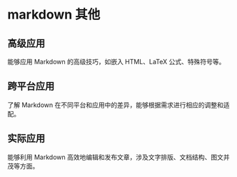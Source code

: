 # markdown 其他

## 高级应用

能够应用 Markdown 的高级技巧，如嵌入 HTML、LaTeX 公式、特殊符号等。

## 跨平台应用

了解 Markdown 在不同平台和应用中的差异，能够根据需求进行相应的调整和适配。

## 实际应用

能够利用 Markdown 高效地编辑和发布文章，涉及文字排版、文档结构、图文并茂等方面。
